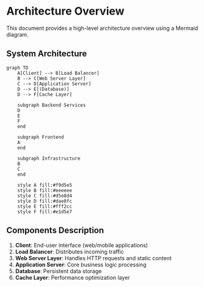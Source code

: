 # Architecture Overview

This document provides a high-level architecture overview using a Mermaid diagram.

## System Architecture

```mermaid
graph TD
    A[Client] --> B[Load Balancer]
    B --> C[Web Server Layer]
    C --> D[Application Server]
    D --> E[(Database)]
    D --> F[Cache Layer]
    
    subgraph Backend Services
    D
    E
    F
    end
    
    subgraph Frontend
    A
    end
    
    subgraph Infrastructure
    B
    C
    end

    style A fill:#f9d5e5
    style B fill:#eeeeee
    style C fill:#d5e8d4
    style D fill:#dae8fc
    style E fill:#fff2cc
    style F fill:#e1d5e7
```

## Components Description

1. **Client**: End-user interface (web/mobile applications)
2. **Load Balancer**: Distributes incoming traffic
3. **Web Server Layer**: Handles HTTP requests and static content
4. **Application Server**: Core business logic processing
5. **Database**: Persistent data storage
6. **Cache Layer**: Performance optimization layer